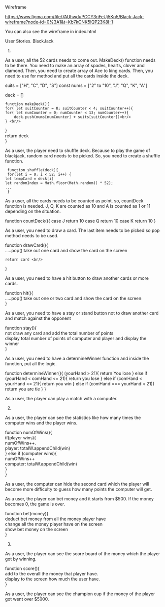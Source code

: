 Wireframe

 https://www.figma.com/file/7AUhwduPCCY3riFeUj5Kn5/Black-Jack-wireframe?node-id=0%3A1&t=Kb7kCNK5lQP23K8I-1

 You can also see the wireframe in index.html

User Stories. BlackJack

1.
As a user, all the 52 cards needs to come out. MakeDeck() function needs to be there. You need to make an array of spades, hearts, clover and diamond. Then, you need to create array of Ace to king cards. Then, you need to use for method and put all the cards inside the deck. 

suits = ["H", "C", "D", "S"]
const nums = ["2" to "10", "J", "Q", "K", "A"]

 deck = []

    function makeDeck(){
    for( let suitCounter = 0; suitCounter < 4; suitCounter++){
    for( let numCounter = 0; numCounter < 13; numCounter++){
        deck.push(nums[numCounter] + suits[suitCounter])<br/>
    } <br/>
} <br/>
return deck<br/>
} <br/>

As a user, the player need to shuffle deck. Because to play the game of blackjack, random card needs to be picked. So, you need to create a shuffle function. 

     function shuffle(deck){
     for(let i = 0; i < 52; i++) {
    let tempCard = deck[i]
    let randomIndex = Math.floor(Math.random() * 52);
    ...
     }

As a user, all the cards needs to be counted as point. so, countDeck function is needed. J, Q, K are counted as 10 and A is counted as 1 or 11 depending on the situation. 

function countDeck(){
    case J
    return 10
    case Q
    return 10
    case K
    return 10
}

As a user, you need to draw a card. The last item needs to be picked so pop method needs to be used. 

  function drawCard(){ <br/>
    .....pop()    take out one card and show the card on the screen <br/>

    return card <br/>
  } <br/>

As a user, you need to have a hit button to draw another cards or more cards. 

   function hit(){  <br/>
    .....pop()     take out one or two card and show the card on the screen  <br/>
   }  <br/>

As a user, you need to have a stay or stand button not to draw another card and match against the opponent

   function stay(){  <br/>
       not draw any card and add the total number of points  <br/>
       display total number of points of computer and player and display the winner  <br/>
   }

As a user, you need to have a determineWinner function and inside the function, put all the logic.

   function determineWinner(){
    (yourHand > 21){
        return You lose
    } else if (yourHand < comHand <= 21){
        return you lose
    } else if (comHand < yourHand <= 21){
        return you win
    } else if (comHand === yourHand < 21){
       return you are tie
    }
   }

As a user, the player can play a match with a computer.



2. 

As a user, the player can see the statistics like how many times the computer wins and the player wins.

   function numOfWins(){  <br/>
    if(player wins){  <br/>
        numOfWins++.   <br/>
     player: totalW.appendChild(win)  <br/>
    } else if (computer wins){  <br/>
        numOfWins++  <br/>
     computer: totalW.appendChild(win)  <br/>
    }  <br/>
   }  <br/>

As a user, the computer can hide the second card which the player will become more difficulty to guess how many points the computer will get. 

As a user, the player can bet money and it starts from $500. If the money becomes 0, the game is over. 

  function bet(money){  <br/>
   deduct bet money from all the money player have  <br/>
   change all the money player have on the screen   <br/>
   show bet money on the screen  <br/>
  }  <br/>

3.

As a user, the player can see the score board of the money which the player got by winning. 

 function score(){  <br/>
    add to the overall the money that player have.  <br/>
    display to the screen how much the user have.  <br/>
 }  <br/>

As a user, the player can see the champion cup if the money of the player got went over $5000. 
